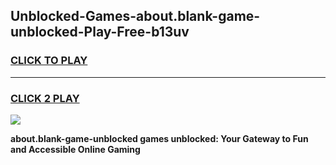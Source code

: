 
## Unblocked-Games-about.blank-game-unblocked-Play-Free-b13uv
<h3>
<a href="https://premium76.site?title=about.blank-game-unblocked&ref=15A">CLICK TO PLAY</a></h3>
<hr>

<h3>
<a href="https://premium76.site?title=about.blank-game-unblocked&ref=15A">CLICK 2 PLAY</a>
  
</h3>

<a href="https://premium76.site?title=about.blank-game-unblocked&ref=15A"><img src="https://clearcache.store/games.png"></a>


**about.blank-game-unblocked games unblocked: Your Gateway to Fun and Accessible Online Gaming**
